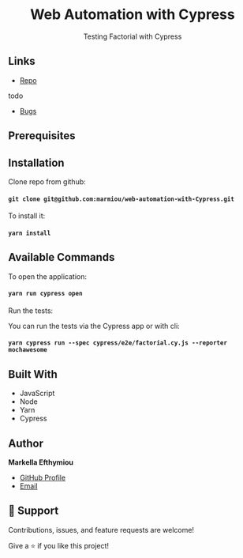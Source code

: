 <h1 align="center">Web Automation with Cypress</h1>

<p align="center">Testing Factorial with Cypress</p>

## Links

- [Repo](https://github.com/marmiou/web-automation-with-Cypress "Web Automation with Cypress Repo")

todo
- [Bugs](https://github.com/Rohit19060/<project-name>/issues "Issues Page")

## Prerequisites
[comment]: <> (Add all installations needed)

## Installation

Clone repo from github:
#### `git clone git@github.com:marmiou/web-automation-with-Cypress.git`

To install it:

#### `yarn install`

## Available Commands

To open the application:
#### `yarn run cypress open`

Run the tests:

You can run the tests via the Cypress app or with cli:
#### `yarn cypress run --spec cypress/e2e/factorial.cy.js --reporter mochawesome`

## Built With

- JavaScript
- Node
- Yarn
- Cypress

[comment]: <> (Add a reporter)

## Author

**Markella Efthymiou**
- [GitHub Profile](https://github.com/marmiou/ "Markella Efthymiou")
- [Email](mailto:efthymioumarkella@gmail.com?subject=Hi "Hi!")

## 🤝 Support

Contributions, issues, and feature requests are welcome!

Give a ⭐️ if you like this project!